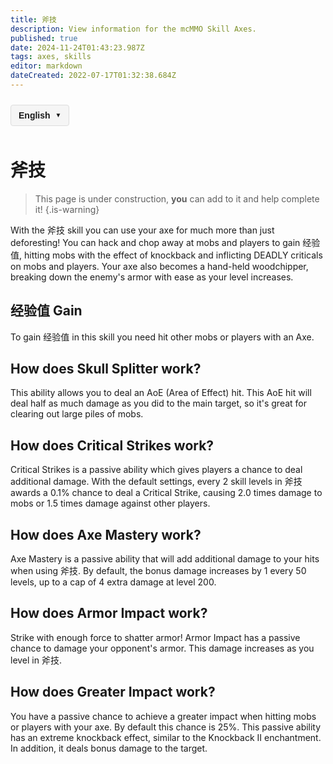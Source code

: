 ```yaml
---
title: 斧技
description: View information for the mcMMO Skill Axes.
published: true
date: 2024-11-24T01:43:23.987Z
tags: axes, skills
editor: markdown
dateCreated: 2022-07-17T01:32:38.684Z
---
```



<!-- 语言切换器开始 -->
<div class="language-switcher">
  <div class="language-switcher-current">
    <span class="current-language">English</span>
    <span class="dropdown-icon">▼</span>
  </div>
  <div class="language-switcher-dropdown">
        <div class="language-option active" data-lang="en">English</div>
    <div class="language-option " data-lang="zh">中文</div>
    <div class="language-option " data-lang="es">Español</div>
    <div class="language-option " data-lang="fr">Français</div>
    <div class="language-option " data-lang="de">Deutsch</div>
    <div class="language-option " data-lang="ru">Русский</div>
    <div class="language-option " data-lang="ja">日本語</div>
    <div class="language-option " data-lang="ko">한국어</div>

  </div>
</div>

<style>
.language-switcher {
  position: relative;
  display: inline-block;
  margin: 10px 0;
  font-family: Arial, sans-serif;
  z-index: 100;
}

.language-switcher-current {
  display: flex;
  align-items: center;
  cursor: pointer;
  padding: 8px 12px;
  background-color: #f5f5f5;
  border: 1px solid #ddd;
  border-radius: 4px;
}

.current-language {
  margin-right: 8px;
  font-weight: bold;
}

.dropdown-icon {
  font-size: 10px;
}

.language-switcher-dropdown {
  display: none;
  position: absolute;
  top: 100%;
  left: 0;
  background-color: white;
  border: 1px solid #ddd;
  border-radius: 4px;
  box-shadow: 0 2px 5px rgba(0,0,0,0.1);
  min-width: 150px;
  z-index: 101;
}

.language-switcher:hover .language-switcher-dropdown {
  display: block;
}

.language-option {
  padding: 8px 12px;
  cursor: pointer;
  transition: background-color 0.2s;
}

.language-option:hover {
  background-color: #f0f0f0;
}

.language-option.active {
  background-color: #e6f7ff;
  font-weight: bold;
}
</style>


<script>
document.addEventListener('DOMContentLoaded', function() {
  // 语言切换功能
  const languageOptions = document.querySelectorAll('.language-option');
  languageOptions.forEach(option => {
    option.addEventListener('click', function() {
      const langCode = this.getAttribute('data-lang');
      const currentPath = window.location.pathname;
      
      // 提取当前文件路径（不含语言代码）
      const pathMatch = currentPath.match(/\/[a-z]{2}\/(.+)$/);
      const filePath = pathMatch ? pathMatch[1] : 'home.md';
      
      // 构建新路径
      const newPath = '/' + langCode + '/' + filePath;
      window.location.href = newPath;
    });
  });
});
</script>

<!-- 语言切换器结束 -->




# 斧技
> This page is under construction, **you** can add to it and help complete it!
{.is-warning}

With the 斧技 skill you can use your axe for much more than just deforesting! You can hack and chop away at mobs and players to gain 经验值, hitting mobs with the effect of knockback and inflicting DEADLY criticals on mobs and players. Your axe also becomes a hand-held woodchipper, breaking down the enemy's armor with ease as your level increases.

## 经验值 Gain

To gain 经验值 in this skill you need hit other mobs or players with an Axe.

## How does Skull Splitter work?

This ability allows you to deal an AoE (Area of Effect) hit. This AoE hit will deal half as much damage as you did to the main target, so it's great for clearing out large piles of mobs.

## How does Critical Strikes work?

Critical Strikes is a passive ability which gives players a chance to deal additional damage. With the default settings, every 2 skill levels in 斧技 awards a 0.1% chance to deal a Critical Strike, causing 2.0 times damage to mobs or 1.5 times damage against other players.

## How does Axe Mastery work?

Axe Mastery is a passive ability that will add additional damage to your hits when using 斧技. By default, the bonus damage increases by 1 every 50 levels, up to a cap of 4 extra damage at level 200.

## How does Armor Impact work?

Strike with enough force to shatter armor! Armor Impact has a passive chance to damage your opponent's armor. This damage increases as you level in 斧技.

## How does Greater Impact work?

You have a passive chance to achieve a greater impact when hitting mobs or players with your axe. By default this chance is 25%. This passive ability has an extreme knockback effect, similar to the Knockback II enchantment. In addition, it deals bonus damage to the target.
